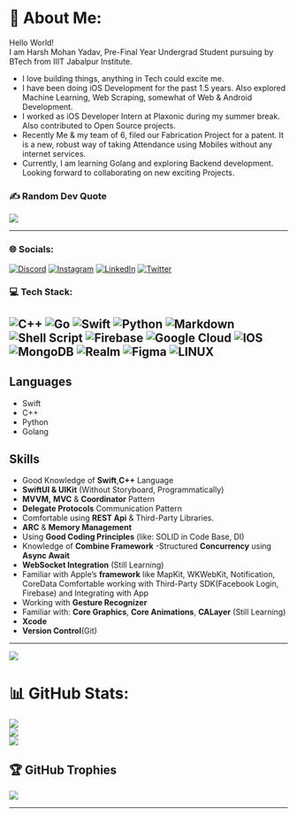 # 💫 About Me:
Hello World!<br> I am Harsh Mohan Yadav, Pre-Final Year Undergrad Student pursuing by BTech from IIIT Jabalpur Institute. 
- I love building things, anything in Tech could excite me. 
- I have been doing iOS Development for the past 1.5 years. Also explored Machine Learning, Web Scraping, somewhat of Web & Android Development.
- I worked as iOS Developer Intern at Plaxonic during my summer break. Also contributed to Open Source projects.
- Recently Me & my team of 6, filed our Fabrication Project for a patent. It is a new, robust way of taking Attendance using Mobiles without any internet services.
- Currently, I am learning Golang and exploring Backend development. Looking forward to collaborating on new exciting Projects.

### ✍️ Random Dev Quote
![](https://quotes-github-readme.vercel.app/api?type=horizontal&theme=radical)

-----
### 🌐 Socials:
[![Discord](https://img.shields.io/badge/Discord-%237289DA.svg?logo=discord&logoColor=white)](https://discord.gg/9215) [![Instagram](https://img.shields.io/badge/Instagram-%23E4405F.svg?logo=Instagram&logoColor=white)](https://instagram.com/amiharsh_) [![LinkedIn](https://img.shields.io/badge/LinkedIn-%230077B5.svg?logo=linkedin&logoColor=white)](https://linkedin.com/in/insanelyharsh) [![Twitter](https://img.shields.io/badge/Twitter-%231DA1F2.svg?logo=Twitter&logoColor=white)](https://twitter.com/amiharsh_) 


### 💻 Tech Stack:
![C++](https://img.shields.io/badge/c++-%2300599C.svg?style=for-the-badge&logo=c%2B%2B&logoColor=white) ![Go](https://img.shields.io/badge/go-%2300ADD8.svg?style=for-the-badge&logo=go&logoColor=white) ![Swift](https://img.shields.io/badge/swift-F54A2A?style=for-the-badge&logo=swift&logoColor=white) ![Python](https://img.shields.io/badge/python-3670A0?style=for-the-badge&logo=python&logoColor=ffdd54) ![Markdown](https://img.shields.io/badge/markdown-%23000000.svg?style=for-the-badge&logo=markdown&logoColor=white) ![Shell Script](https://img.shields.io/badge/shell_script-%23121011.svg?style=for-the-badge&logo=gnu-bash&logoColor=white) ![Firebase](https://img.shields.io/badge/firebase-%23039BE5.svg?style=for-the-badge&logo=firebase) ![Google Cloud](https://img.shields.io/badge/Google%20Cloud-%234285F4.svg?style=for-the-badge&logo=google-cloud&logoColor=white) ![IOS](https://img.shields.io/badge/IOS-%2320232a.svg?style=for-the-badge&logo=apple&logoColor=white) ![MongoDB](https://img.shields.io/badge/MongoDB-%234ea94b.svg?style=for-the-badge&logo=mongodb&logoColor=white) ![Realm](https://img.shields.io/badge/Realm-39477F?style=for-the-badge&logo=realm&logoColor=white) 	![Figma](https://img.shields.io/badge/figma-%23F24E1E.svg?style=for-the-badge&logo=figma&logoColor=white) ![LINUX](https://img.shields.io/badge/Linux-FCC624?style=for-the-badge&logo=linux&logoColor=black)
----

## Languages
  - Swift
  - C++
  - Python
  - Golang
 
## Skills
- Good Knowledge of **Swift**,**C++** Language
- **SwiftUI & UIKit** (Without Storyboard, Programmatically)
- **MVVM,** **MVC** & **Coordinator** Pattern
- **Delegate Protocols** Communication Pattern
- Comfortable using **REST Api** & Third-Party Libraries.
- **ARC** & **Memory Management**
- Using **Good Coding Principles** (like: SOLID in Code Base, DI)
- Knowledge of **Combine Framework**
-Structured **Concurrency** using **Async Await**
- **WebSocket Integration** (Still Learning)
- Familiar with Apple’s **framework** like MapKit, WKWebKit, Notification, CoreData Comfortable working with Third-Party SDK(Facebook Login, Firebase) and         Integrating with App
- Working with **Gesture Recognizer**
- Familiar with: **Core Graphics**, **Core Animations**, **CALayer** (Still Learning)
- **Xcode**
- **Version Control**(Git)

---
[![](https://visitcount.itsvg.in/api?id=insanelyharsh&icon=0&color=0)](https://visitcount.itsvg.in)

<!-- Proudly created with GPRM ( https://gprm.itsvg.in ) -->

# 📊 GitHub Stats:
![](https://github-readme-stats.vercel.app/api?username=insanelyharsh&theme=dark&hide_border=false&include_all_commits=false&count_private=false)<br/>
![](https://github-readme-streak-stats.herokuapp.com/?user=insanelyharsh&theme=dark&hide_border=false)<br/>
![](https://github-readme-stats.vercel.app/api/top-langs/?username=insanelyharsh&theme=dark&hide_border=false&include_all_commits=false&count_private=false&layout=compact)

## 🏆 GitHub Trophies
![](https://github-profile-trophy.vercel.app/?username=insanelyharsh&theme=radical&no-frame=false&no-bg=true&margin-w=4)

<!-- ### 😂 Random Dev Meme
<img src="https://rm.up.railway.app/" width="512px"/> -->

---

<!-- ![stats](https://github-readme-stats.vercel.app/api?username=insanelyharsh&&show_icons=true&title_color=ffffff&icon_color=90ee90&text_color=daf7dc&bg_color=151515
) -->

 <!---
InsanelyHarsh/InsanelyHarsh is a ✨ special ✨ repository because its `README.md` (this file) appears on your GitHub profile.
You can click the Preview link to take a look at your changes.
--->
